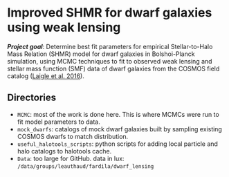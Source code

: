 # Improved SHMR for dwarf galaxies using weak lensing
**_Project goal_**: Determine best fit parameters for empirical Stellar-to-Halo Mass Relation (SHMR) model for dwarf galaxies in Bolshoi-Planck simulation, using MCMC techniques to fit to observed weak lensing and stellar mass function (SMF) data of dwarf galaxies from the COSMOS field catalog ([Laigle et al. 2016](https://ui.adsabs.harvard.edu/abs/2016ApJS..224...24L/abstract)).

## Directories
- `MCMC`: most of the work is done here. This is where MCMCs were run to fit model parameters to data.
- `mock_dwarfs`: catalogs of mock dwarf galaxies built by sampling existing COSMOS dwarfs to match distribution.
- `useful_halotools_scripts`: python scripts for adding local particle and halo catalogs to halotools cache.
- `Data`: too large for GitHub. data in lux: `/data/groups/leauthaud/fardila/dwarf_lensing`

